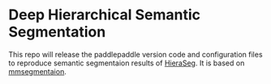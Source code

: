# Deep Hierarchical Semantic Segmentation

This repo will release the paddlepaddle version code and configuration files to reproduce semantic segmentaion results of [HieraSeg](https://arxiv.org/abs/2203.14335). It is based on [mmsegmentaion](https://github.com/open-mmlab/mmsegmentation).
